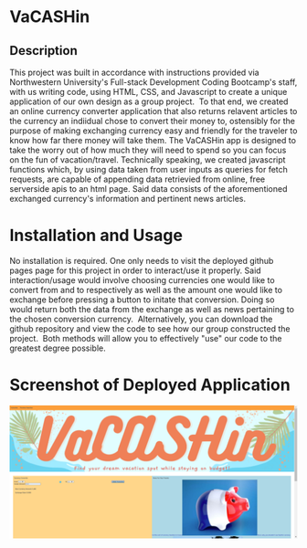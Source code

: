 #  VaCASHin

## Description
This project was built in accordance with instructions provided via Northwestern University's Full-stack Development Coding Bootcamp's staff, with us writing code, using HTML, CSS, and Javascript to create a unique application of our own design as a group project.
​
To that end, we created an online currency converter application that also returns relavent articles to the currency an indiidual chose to convert their money to, ostensibly for the purpose of making exchanging currency easy and friendly for the traveler to know how far there money will take them. The VaCASHin app is designed to take the worry out of how much they will need to spend so you can focus on the fun of vacation/travel.
​
Technically speaking, we created javascript functions which, by using data taken from user inputs as queries for fetch requests, are capable of appending data retrievied from online, free serverside apis to an html page. Said data consists of the aforementioned exchanged currency's information and pertinent news articles.

# Installation and Usage
No installation is required. One only needs to visit the deployed github pages page for this project in order to interact/use it properly. Said interaction/usage would involve choosing currencies one would like to convert from and to respectively as well as the amount one would like to exchange before pressing a button to initate that conversion. Doing so would return both the data from the exchange as well as news pertaining to the chosen conversion currency.
​
Alternatively, you can download the github repository and view the code to see how our group constructed the project.
​
Both methods will allow you to effectively "use" our code to the greatest degree possible.


# Screenshot of Deployed Application
![A screenshot of the Deployed Application](./assets/vacashin.png)

